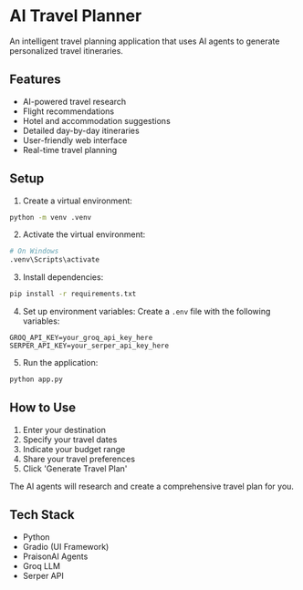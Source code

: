 # AI Travel Planner

An intelligent travel planning application that uses AI agents to generate personalized travel itineraries.

## Features

- AI-powered travel research
- Flight recommendations
- Hotel and accommodation suggestions
- Detailed day-by-day itineraries
- User-friendly web interface
- Real-time travel planning

## Setup

1. Create a virtual environment:
```bash
python -m venv .venv
```

2. Activate the virtual environment:
```bash
# On Windows
.venv\Scripts\activate
```

3. Install dependencies:
```bash
pip install -r requirements.txt
```

4. Set up environment variables:
Create a `.env` file with the following variables:
```
GROQ_API_KEY=your_groq_api_key_here
SERPER_API_KEY=your_serper_api_key_here
```

5. Run the application:
```bash
python app.py
```

## How to Use

1. Enter your destination
2. Specify your travel dates
3. Indicate your budget range
4. Share your travel preferences
5. Click 'Generate Travel Plan'

The AI agents will research and create a comprehensive travel plan for you.

## Tech Stack

- Python
- Gradio (UI Framework)
- PraisonAI Agents
- Groq LLM
- Serper API 